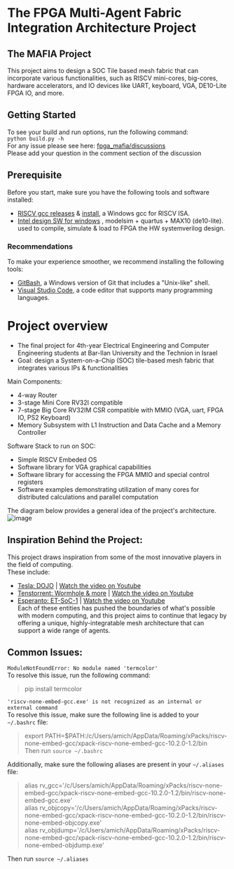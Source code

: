 # The FPGA Multi-Agent Fabric Integration Architecture Project
## The MAFIA Project

This project aims to design a SOC Tile based mesh fabric that can incorporate various functionalities, such as RISCV mini-cores, big-cores, hardware accelerators, and IO devices like UART, keyboard, VGA, DE10-Lite FPGA IO, and more.


## Getting Started
To see your build and run options, run the following command:  
```python build.py -h ```  
For any issue please see here: [fpga_mafia/discussions](https://github.com/amichai-bd/fpga_mafia/discussions/101)  
Please add your question in the comment section of the discussion

## Prerequisite
Before you start, make sure you have the following tools and software installed:
- [RISCV gcc releases](https://github.com/xpack-dev-tools/riscv-none-embed-gcc-xpack/releases/) & [install](https://xpack.github.io/riscv-none-embed-gcc/install/), a Windows gcc for RISCV ISA.  
- [Intel design SW for windows](https://www.intel.com/content/www/us/en/software-kit/660907/intel-quartus-prime-lite-edition-design-software-version-20-1-1-for-windows.html) , modelsim + quartus + MAX10 (de10-lite). used to compile, simulate & load to FPGA the HW systemverilog design.  
### Recommendations
To make your experience smoother, we recommend installing the following tools:
- [GitBash](https://gitforwindows.org/), a Windows version of Git that includes a "Unix-like" shell.  
- [Visual Studio Code](https://code.visualstudio.com/download), a code editor that supports many programming languages.  


# Project overview
- The final project for 4th-year Electrical Engineering and Computer Engineering students at Bar-Ilan University and the Technion in Israel  
- Goal: design a System-on-a-Chip (SOC) tile-based mesh fabric that integrates various IPs & functionalities  

Main Components:  
- 4-way Router  
- 3-stage Mini Core RV32I compatible   
- 7-stage Big Core RV32IM CSR compatible with MMIO (VGA, uart, FPGA IO, PS2 Keyboard)  
- Memory Subsystem with L1 Instruction and Data Cache and a Memory Controller  

Software Stack to run on SOC:
- Simple RISCV Embeded OS
- Software library for VGA graphical capabilities
- Software library for accessing the FPGA MMIO and special control registers
- Software examples demonstrating utilization of many cores for distributed calculations and parallel computation

The diagram below provides a general idea of the project's architecture.   
![image](https://user-images.githubusercontent.com/81047407/217345069-21aef258-084b-44b3-b776-e9740aad8e88.png)




## Inspiration Behind the Project:  
This project draws inspiration from some of the most innovative players in the field of computing.  
These include:  
- [Tesla: DOJO](https://www.tesla.com/AI) | [Watch the video on Youtube](https://www.youtube.com/watch?v=DSw3IwsgNnc)  
- [Tenstorrent: Wormhole & more](https://tenstorrent.com/) | [Watch the video on Youtube](https://www.youtube.com/watch?v=32CRYenTcdw)  
- [Esperanto: ET-SoC-1](https://www.esperanto.ai/)  | [Watch the video on Youtube](https://www.youtube.com/watch?v=5foT3huJ_Gg)  
Each of these entities has pushed the boundaries of what's possible with modern computing, and this project aims to continue that legacy by offering a unique, highly-integratable mesh architecture that can support a wide range of agents.  

## Common Issues:

``` ModuleNotFoundError: No module named 'termcolor' ```  
  To resolve this issue, run the following command:  
> pip install termcolor


``` 'riscv-none-embed-gcc.exe' is not recognized as an internal or external command ```  
To resolve this issue, make sure the following line is added to your `~/.bashrc` file:  
> export PATH=$PATH:/c/Users/amich/AppData/Roaming/xPacks/riscv-none-embed-gcc/xpack-riscv-none-embed-gcc-10.2.0-1.2/bin   
Then run ``` source ~/.bashrc ```   


Additionally, make sure the following aliases are present in your `~/.aliases` file:
> alias rv_gcc='/c/Users/amich/AppData/Roaming/xPacks/riscv-none-embed-gcc/xpack-riscv-none-embed-gcc-10.2.0-1.2/bin/riscv-none-embed-gcc.exe'  
> alias rv_objcopy='/c/Users/amich/AppData/Roaming/xPacks/riscv-none-embed-gcc/xpack-riscv-none-embed-gcc-10.2.0-1.2/bin/riscv-none-embed-objcopy.exe'  
> alias rv_objdump='/c/Users/amich/AppData/Roaming/xPacks/riscv-none-embed-gcc/xpack-riscv-none-embed-gcc-10.2.0-1.2/bin/riscv-none-embed-objdump.exe'    

Then run ``` source ~/.aliases ```    
